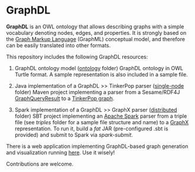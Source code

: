 # GraphDL

**GraphDL** is an OWL ontology that allows describing graphs with a simple vocabulary denoting nodes, edges, and properties. It is strongly based on the [Graph Markup Language](http://graphml.graphdrawing.org) (GraphML) conceptual model, and therefore can be easily translated into other formats.

 This repository includes the following GraphDL resources:

1. GraphDL ontology model ([ontology](ontology) folder)
GraphDL ontology in OWL Turtle format. A sample representation is also included in a sample file.

2. Java implementation of a GraphDL >> TinkerPop parser ([single-node](single-node) folder)
Maven project implementing a parser from a Sesame/RDF4J [GraphQueryResult](http://archive.rdf4j.org/javadoc/sesame-4.1.2/) to a [TinkerPop graph](http://tinkerpop.apache.org/javadocs/current/full/org/apache/tinkerpop/gremlin/tinkergraph/structure/TinkerGraph.html).

3. Spark implementation of a GraphDL >> GraphX parser ([distributed](distributed) folder)
SBT project implementing an [Apache Spark](http://spark.apache.org/docs/latest/index.html) parser from a triple file (see *triples* folder for a sample file structure and name) to a [GraphX](http://spark.apache.org/docs/latest/graphx-programming-guide.html) representation. To run it, build a *fat* JAR (pre-configured .sbt is provided) and submit to Spark via *spark-submit*.

There is a web application implementing GraphDL-based graph generation and visualization running [here](http://35.164.57.130:53188/graphviewer/vizu.html#). Use it wisely!

Contributions are welcome.